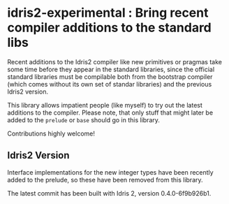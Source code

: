 # idris2-experimental : Bring recent compiler additions to the standard libs

Recent additions to the Idris2 compiler like new primitives or
pragmas take some time before they appear in the standard
libraries, since the official standard libraries must
be compilable both from the bootstrap compiler (which
comes without its own set of standar libraries) and
the previous Idris2 version.

This library allows impatient people (like myself) to
try out the latest additions to the compiler.
Please note, that only stuff that might later be added
to the `prelude` or `base` should go in this library.

Contributions highly welcome!

## Idris2 Version

Interface implementations for the new integer types have
been recently added to the prelude, so these have been
removed from this library.

The latest commit has been built with
Idris 2, version 0.4.0-6f9b926b1.
